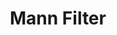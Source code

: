 ---
title: "Mann Filter"
url: /ciudad-autonoma-de-buenos-aires/mann-filter/
shop: reparación de automóviles
---